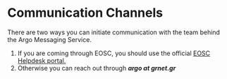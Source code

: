 # Communication Channels

There are two ways you can initiate communication with the team behind the
Argo Messaging Service.

1) If you are coming through EOSC, you should use the
official [EOSC Helpdesk portal.](https://eosc-helpdesk.eosc-portal.eu/#login)
2) Otherwise you can reach out through **_argo at grnet.gr_**